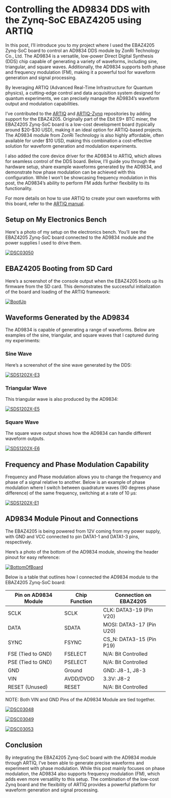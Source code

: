 # Controlling the AD9834 DDS with the Zynq-SoC EBAZ4205 using ARTIQ

In this post, I’ll introduce you to my project where I used the EBAZ4205 Zynq-SoC board to control an AD9834 DDS module by ZonRi Technology Co., Ltd. The AD9834 is a versatile, low-power Direct Digital Synthesis (DDS) chip capable of generating a variety of waveforms, including sine, triangular, and square waves. Additionally, the AD9834 supports both phase and frequency modulation (FM), making it a powerful tool for waveform generation and signal processing.

By leveraging ARTIQ (Advanced Real-Time Infrastructure for Quantum physics), a cutting-edge control and data acquisition system designed for quantum experiments, we can precisely manage the AD9834’s waveform output and modulation capabilities.

I’ve contributed to the [ARTIQ](https://github.com/m-labs/artiq) and [ARTIQ-Zynq](https://git.m-labs.hk/M-Labs/artiq-zynq) repositories by adding support for the EBAZ4205. Originally part of the Ebit E9+ BTC miner, the EBAZ4205 Zynq-SoC board is a low-cost development board (typically around \$20-\$30 USD), making it an ideal option for ARTIQ-based projects. The AD9834 module from ZonRi Technology is also highly affordable, often available for under $10 USD, making this combination a cost-effective solution for waveform generation and modulation experiments.

I also added the core device driver for the AD9834 to ARTIQ, which allows for seamless control of the DDS board. Below, I’ll guide you through the hardware setup, share example waveforms generated by the AD9834, and demonstrate how phase modulation can be achieved with this configuration. While I won’t be showcasing frequency modulation in this post, the AD9834’s ability to perform FM adds further flexibility to its functionality.

For more details on how to use ARTIQ to create your own waveforms with this board, refer to the [ARTIQ manual](https://m-labs.hk/artiq/manual-beta/).

## Setup on My Electronics Bench

Here's a photo of my setup on the electronics bench. You’ll see the EBAZ4205 Zynq-SoC board connected to the AD9834 module and the power supplies I used to drive them.

[![DSC03050](https://github.com/user-attachments/assets/731a3ca4-46eb-4a72-a98b-ae641e66b203)](https://github.com/user-attachments/assets/731a3ca4-46eb-4a72-a98b-ae641e66b203)

## EBAZ4205 Booting from SD Card

Here’s a screenshot of the console output when the EBAZ4205 boots up its firmware from the SD card. This demonstrates the successful initialization of the board and loading of the ARTIQ framework:

[![BootUp](https://github.com/user-attachments/assets/fa79df3e-303f-4b0e-babc-837fd266dabc)](https://github.com/user-attachments/assets/fa79df3e-303f-4b0e-babc-837fd266dabc)

## Waveforms Generated by the AD9834

The AD9834 is capable of generating a range of waveforms. Below are examples of the sine, triangular, and square waves that I captured during my experiments:

### Sine Wave

Here’s a screenshot of the sine wave generated by the DDS:

[![SDS1202X-E3](https://github.com/user-attachments/assets/26326387-156b-4368-b20c-cea7fa240559)](https://github.com/user-attachments/assets/26326387-156b-4368-b20c-cea7fa240559)

### Triangular Wave

This triangular wave is also produced by the AD9834:

[![SDS1202X-E5](https://github.com/user-attachments/assets/14d5e6e9-405f-4e00-810d-8764c432c7ca)](https://github.com/user-attachments/assets/14d5e6e9-405f-4e00-810d-8764c432c7ca)

### Square Wave

The square wave output shows how the AD9834 can handle different waveform outputs.

[![SDS1202X-E6](https://github.com/user-attachments/assets/227c06e5-7a0a-41b3-8f96-4f39e641268c)](https://github.com/user-attachments/assets/227c06e5-7a0a-41b3-8f96-4f39e641268c)

## Frequency and Phase Modulation Capability

Frequency and Phase modulation allows you to change the frequency and phase of a signal relative to another. Below is an example of phase modulation where I switch between quadrature waves (90 degrees phase difference) of the same frequency, switching at a rate of 10 µs:

[![SDS1202X-E1](https://github.com/user-attachments/assets/0f5f61bd-4b4f-4620-9fb1-222c1978b1f8)](https://github.com/user-attachments/assets/0f5f61bd-4b4f-4620-9fb1-222c1978b1f8)

## AD9834 Module Pinout and Connections

The EBAZ4205 is being powered from 12V coming from my power supply, with GND and VCC connected to pin DATA1-1 and DATA1-3 pins, respectively.

Here’s a photo of the bottom of the AD9834 module, showing the header pinout for easy reference:

[![BottomOfBoard](https://github.com/user-attachments/assets/c4724b66-1a81-43e4-95e1-4b1b6dbaf2ea)](https://github.com/user-attachments/assets/c4724b66-1a81-43e4-95e1-4b1b6dbaf2ea)

Below is a table that outlines how I connected the AD9834 module to the EBAZ4205 Zynq-SoC board:

| **Pin on AD9834 Module** | **Chip Function**   | **Connection on EBAZ4205**     |
|--------------------------|---------------------|--------------------------------|
| SCLK                     | SCLK                | CLK: DATA3-19 (Pin V20)        |
| DATA                     | SDATA               | MOSI: DATA3-17 (Pin U20)       |
| SYNC                     | FSYNC               | CS_N: DATA3-15 (Pin P19)       |
| FSE (Tied to GND)        | FSELECT             | N/A: Bit Controlled            |
| PSE (Tied to GND)        | PSELECT             | N/A: Bit Controlled            |
| GND                      | Ground              | GND: J8-1, J8-3                |
| VIN                      | AVDD/DVDD           | 3.3V: J8-2                     |
| RESET (Unused)           | RESET               | N/A: Bit Controlled            |

NOTE: Both VIN and GND Pins of the AD9834 Module are tied together.

[![DSC03048](https://github.com/user-attachments/assets/7a002b01-3c96-41d3-b9a4-e25563e07b14)](https://github.com/user-attachments/assets/7a002b01-3c96-41d3-b9a4-e25563e07b14)

[![DSC03049](https://github.com/user-attachments/assets/98e24dab-bcec-4c63-b437-835fa0fcd75c)](https://github.com/user-attachments/assets/98e24dab-bcec-4c63-b437-835fa0fcd75c)

[![DSC03053](https://github.com/user-attachments/assets/dfe61ac3-742d-4398-aecf-7c9b6ac7c437)](https://github.com/user-attachments/assets/dfe61ac3-742d-4398-aecf-7c9b6ac7c437)

## Conclusion

By integrating the EBAZ4205 Zynq-SoC board with the AD9834 module through ARTIQ, I’ve been able to generate precise waveforms and experiment with phase modulation. While this post mainly focuses on phase modulation, the AD9834 also supports frequency modulation (FM), which adds even more versatility to this setup. The combination of the low-cost Zynq board and the flexibility of ARTIQ provides a powerful platform for waveform generation and signal processing.

